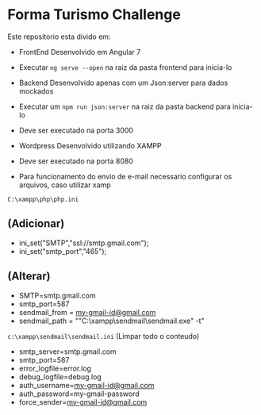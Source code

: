 # Forma Turismo Challenge
Este repositorio esta divido em:
- FrontEnd Desenvolvido em Angular 7
- Executar `ng serve --open` na raiz da pasta frontend para inicia-lo

- Backend Desenvolvido apenas com um Json:server para dados mockados
- Executar um `npm run json:server` na raiz da pasta backend para inicia-lo
- Deve ser executado na porta 3000

- Wordpress Desenvolvido utilizando XAMPP
- Deve ser executado na porta 8080
- Para funcionamento do envio de e-mail necessario configurar os arquivos, caso utilizar xamp

`C:\xampp\php\php.ini`
##    (Adicionar)
  - ini_set("SMTP","ssl://smtp.gmail.com");
  - ini_set("smtp_port","465");
  
##  (Alterar)
  - SMTP=smtp.gmail.com
  - smtp_port=587
  - sendmail_from = my-gmail-id@gmail.com
  - sendmail_path = "\"C:\xampp\sendmail\sendmail.exe\" -t"
  
`c:\xampp\sendmail\sendmail.ini`
  (Limpar todo o conteudo)
  - smtp_server=smtp.gmail.com
  - smtp_port=587
  - error_logfile=error.log
  - debug_logfile=debug.log
  - auth_username=my-gmail-id@gmail.com
  - auth_password=my-gmail-password
  - force_sender=my-gmail-id@gmail.com


  
